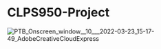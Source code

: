 # CLPS950-Project
![PTB_Onscreen_window__10___2022-03-23_15-17-49_AdobeCreativeCloudExpress](https://user-images.githubusercontent.com/101289122/159779438-47450fc7-bca2-431e-8e58-16340ec711a3.gif)

